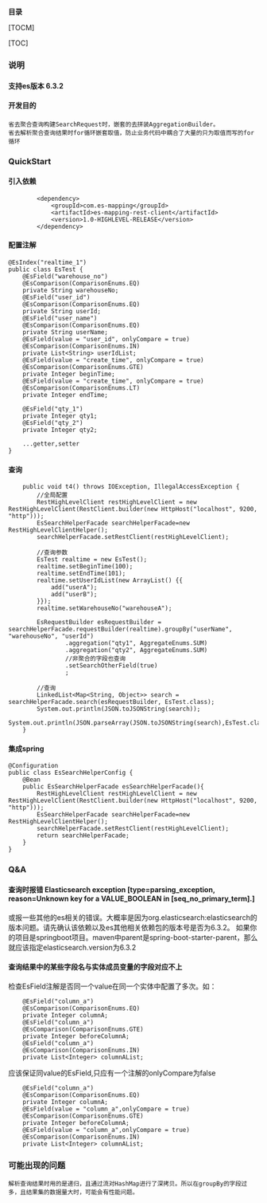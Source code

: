 **目录**

[TOCM]

[TOC]
### 说明
#### 支持es版本 6.3.2
#### 开发目的
	省去聚合查询构建SearchRequest时，嵌套的去拼装AggregationBuilder。
	省去解析聚合查询结果时for循环嵌套取值，防止业务代码中耦合了大量的只为取值而写的for循环
### QuickStart
#### 引入依赖
```
        <dependency>
            <groupId>com.es-mapping</groupId>
            <artifactId>es-mapping-rest-client</artifactId>
            <version>1.0-HIGHLEVEL-RELEASE</version>
        </dependency>
```
#### 配置注解
```
@EsIndex("realtime_1")
public class EsTest {
    @EsField("warehouse_no")
    @EsComparison(ComparisonEnums.EQ)
    private String warehouseNo;
    @EsField("user_id")
    @EsComparison(ComparisonEnums.EQ)
    private String userId;
    @EsField("user_name")
    @EsComparison(ComparisonEnums.EQ)
    private String userName;
    @EsField(value = "user_id", onlyCompare = true)
    @EsComparison(ComparisonEnums.IN)
    private List<String> userIdList;
    @EsField(value = "create_time", onlyCompare = true)
    @EsComparison(ComparisonEnums.GTE)
    private Integer beginTime;
    @EsField(value = "create_time", onlyCompare = true)
    @EsComparison(ComparisonEnums.LT)
    private Integer endTime;

    @EsField("qty_1")
    private Integer qty1;
    @EsField("qty_2")
    private Integer qty2;

	...getter,setter
}
```
#### 查询
```
    public void t4() throws IOException, IllegalAccessException {
        //全局配置
        RestHighLevelClient restHighLevelClient = new RestHighLevelClient(RestClient.builder(new HttpHost("localhost", 9200, "http")));
        EsSearchHelperFacade searchHelperFacade=new RestHighLevelClientHelper();
        searchHelperFacade.setRestClient(restHighLevelClient);

        //查询参数
        EsTest realtime = new EsTest();
        realtime.setBeginTime(100);
        realtime.setEndTime(101);
        realtime.setUserIdList(new ArrayList() {{
            add("userA");
            add("userB");
        }});
        realtime.setWarehouseNo("warehouseA");

        EsRequestBuilder esRequestBuilder = searchHelperFacade.requestBuilder(realtime).groupBy("userName", "warehouseNo", "userId")
                .aggregation("qty1", AggregateEnums.SUM)
                .aggregation("qty2", AggregateEnums.SUM)
                //非聚合的字段也查询
                .setSearchOtherField(true)
                ;

        //查询
        LinkedList<Map<String, Object>> search = searchHelperFacade.search(esRequestBuilder, EsTest.class);
        System.out.println(JSON.toJSONString(search));
        System.out.println(JSON.parseArray(JSON.toJSONString(search),EsTest.class));
    }
```
#### 集成spring
```
@Configuration
public class EsSearchHelperConfig {
    @Bean
    public EsSearchHelperFacade esSearchHelperFacade(){
        RestHighLevelClient restHighLevelClient = new RestHighLevelClient(RestClient.builder(new HttpHost("localhost", 9200, "http")));
        EsSearchHelperFacade searchHelperFacade=new RestHighLevelClientHelper();
        searchHelperFacade.setRestClient(restHighLevelClient);
        return searchHelperFacade;
    }
}
```
### Q&A
#### 查询时报错 Elasticsearch exception [type=parsing_exception, reason=Unknown key for a VALUE_BOOLEAN in [seq_no_primary_term].]
或报一些其他的es相关的错误。大概率是因为org.elasticsearch:elasticsearch的版本问题。请先确认该依赖以及es其他相关依赖包的版本号是否为6.3.2。
如果你的项目是springboot项目。maven中parent是spring-boot-starter-parent，那么就应该指定elasticsearch.version为6.3.2
#### 查询结果中的某些字段名与实体成员变量的字段对应不上
检查EsField注解是否同一个value在同一个实体中配置了多次。如：
```
    @EsField("column_a")
    @EsComparison(ComparisonEnums.EQ)
    private Integer columnA;
    @EsField("column_a")
    @EsComparison(ComparisonEnums.GTE)
    private Integer beforeColumnA;
    @EsField("column_a")
    @EsComparison(ComparisonEnums.IN)
    private List<Integer> columnAList;
```
应该保证同value的EsField,只应有一个注解的onlyCompare为false
```
    @EsField("column_a")
    @EsComparison(ComparisonEnums.EQ)
    private Integer columnA;
    @EsField(value = "column_a",onlyCompare = true)
    @EsComparison(ComparisonEnums.GTE)
    private Integer beforeColumnA;
    @EsField(value = "column_a",onlyCompare = true)
    @EsComparison(ComparisonEnums.IN)
    private List<Integer> columnAList;
```
### 可能出现的问题
	解析查询结果时用的是递归，且通过流对HashMap进行了深拷贝。所以在groupBy的字段过多，且结果集的数据量大时，可能会有性能问题。